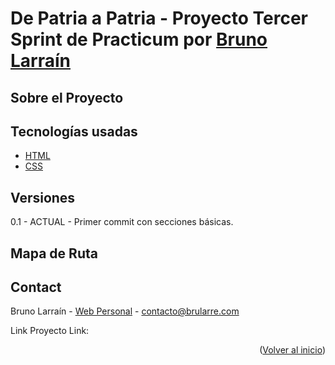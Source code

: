 <div id="#inicio"></div>

# De Patria a Patria - Proyecto Tercer Sprint de Practicum por <a href="https://github.com/brularre/">Bruno Larraín</a>

## Sobre el Proyecto

## Tecnologías usadas

-   [HTML](https://html.spec.whatwg.org/)
-   [CSS](https://www.w3.org/TR/CSS/#css)

## Versiones

0.1 - ACTUAL - Primer commit con secciones básicas.

## Mapa de Ruta

## Contact

Bruno Larraín - [Web Personal](https://www.brularre.com) - contacto@brularre.com

Link Proyecto Link: []()

<p align="right">(<a href="#inicio">Volver al inicio</a>)</p>

